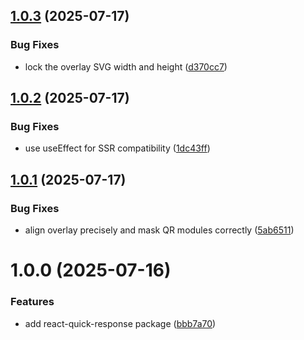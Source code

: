 ## [1.0.3](https://github.com/rfoel/react-quick-response/compare/v1.0.2...v1.0.3) (2025-07-17)


### Bug Fixes

* lock the overlay SVG width and height ([d370cc7](https://github.com/rfoel/react-quick-response/commit/d370cc7de7009a2587db9c8b4cfc3110bc5fd05d))

## [1.0.2](https://github.com/rfoel/react-quick-response/compare/v1.0.1...v1.0.2) (2025-07-17)


### Bug Fixes

* use useEffect for SSR compatibility ([1dc43ff](https://github.com/rfoel/react-quick-response/commit/1dc43ff2c0d7405249cc9992e97314b0547cf9ba))

## [1.0.1](https://github.com/rfoel/react-quick-response/compare/v1.0.0...v1.0.1) (2025-07-17)


### Bug Fixes

* align overlay precisely and mask QR modules correctly ([5ab6511](https://github.com/rfoel/react-quick-response/commit/5ab65112933de795a85a4c1a5c8e1a5d9d39fce7))

# 1.0.0 (2025-07-16)


### Features

* add react-quick-response package ([bbb7a70](https://github.com/rfoel/react-quick-response/commit/bbb7a705339e2ec2d73410a30e8167f150303e6b))

